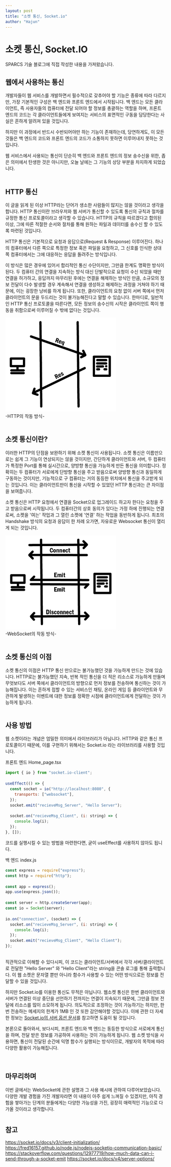 ```yaml
---
layout: post
title: "소켓 통신, Socket.io"
author: "Hajun"
---
```


# **소켓 통신, Socket.IO**

SPARCS 기술 블로그에 직접 작성한 내용을 가져왔습니다.
<br/>

## **웹에서 사용하는 통신**

개발자들이 웹 서비스를 개발하면서 필수적으로 갖추어야 할 기능은 종류에 따라 다르지만, 가장 기본적인 구성은 백 엔드와 프론트 엔드에서 시작됩니다. 백 엔드는 모든 클라이언트, 즉 사용자들의 컴퓨터에 전달 되어야 할 정보를 총괄하는 역할을 하며, 프론트 엔드의 코드는 각 클라이언트들에게 보여지는 서비스의 표면적인 구동을 담당한다는 사실은 흔하게 알려져 있을 것입니다.

하지만 이 과정에서 반드시 수반되어야만 하는 기능이 존재하는데, 당연하게도, 이 모든 것들은 백 엔드의 코드와 프론트 엔드의 코드가 소통하지 못하면 이루어내지 못하는 것입니다.

웹 서비스에서 사용되는 통신이 단순히 백 엔드와 프론트 엔드의 정보 송수신을 위한, 좁은 의미에서 탄생한 것은 아니지만, 오늘 날에는 그 기능의 상당 부분을 차지하게 되었습니다.  
<br/>

## **HTTP 통신**

이 글을 읽게 된 이상 HTTP라는 단어가 생소한 사람들이 많지는 않을 것이라고 생각을 합니다. HTTP 통신이란 브라우저와 웹 서버가 통신할 수 있도록 통신의 규칙과 절차를 규정한 통신 프로토콜이라고 생각할 수 있습니다. HTTP의 규칙을 따르겠다고 합의된 이상, 그에 따른 적절한 순서와 절차를 통해 원하는 파일과 데이터를 송수신 할 수 있도록 마련된 것입니다.

HTTP 통신은 기본적으로 요청과 응답으로(Request & Response) 이루어진다. 하나의 컴퓨터에서 다른 쪽으로 특정한 정보 혹은 파일을 요청하고, 그 신호를 인식한 상대 쪽 컴퓨터에서는 그에 대응하는 응답을 돌려주는 방식입니다.

이 방식은 많은 경우에 있어서 합리적인 통신 수단이지만, 그만큼 한계도 명확한 방식이 된다. 두 컴퓨터 간의 연결을 지속하는 방식 대신 단발적으로 요청이 수신 되었을 때만 연결을 허가하고, 응답까지 마무리된 후에는 연결을 해제하는 방식인 만큼, 소규모의 정보 전달이 다수 발생할 경우 계속해서 연결을 생성하고 해제하는 과정을 거쳐야 하기 때문에, 이는 굉장한 낭비를 하게 됩니다. 또한, 클라이언트의 요청 없이 서버 쪽에서 먼저 클라이언트의 문을 두드리는 것이 불가능해진다고 말할 수 있습니다. 한마디로, 일반적인 HTTP 통신 프로토콜을 따른다면, 모든 정보의 송수신의 시작은 클라이언트 쪽이 행동을 취함으로써 이루어질 수 밖에 없다는 것입니다.

![HTTP_Image](../images/HTTP.png)
<br/>
-HTTP의 작동 방식-
<br/>
<br/>

## **소켓 통신이란?**

이러한 HTTP의 단점을 보완하기 위해 소켓 통신이 사용됩니다. 소켓 통신은 이름만으로는 쉽게 그 기능이 연상되지는 않을 것이지만, 간단하게 클라이언트와 서버, 두 컴퓨터가 특정한 Port를 통해 실시간으로, 양방향 통신을 가능하게 만든 통신을 의미합니다.
정확히는 두 컴퓨터가 서로에게 단방향 통신을 주고 받음으로써 양방향 통신과 동일하게 구동하는 것이지만, 기능적으로 구 컴퓨터는 거의 동등한 위치에서 통신을 주고받게 되는 것입니다. 이는 클라이언트만이 통신을 시작할 수 있었던 HTTP 통신과는 큰 차이점을 보여줍니다.

소켓 통신은 HTTP 요청에서 연결을 Socket으로 업그레이드 하고자 한다는 요청을 주고 받음으로써 시작됩니다. 두 컴퓨터간의 상호 동의가 있다는 가정 하에 진행되는 연결로써, 소켓을 '여는' 작업과 그 열린 소켓에 '연결' 하는 작업을 동반하게 됩니다. 최초의 Handshake 방식의 요청과 응답이 한 차례 오가면, 자유로운 Websocket 통신이 열리게 되는 것입니다.

![WebSocket_Image](../images/WebSocket.png)
<br/>
-WebSocket의 작동 방식-
<br/>
<br/>

## **소켓 통신의 이점**

소켓 통신의 이점은 HTTP 통신 만으로는 불가능했던 것을 가능하게 만드는 것에 있습니다. HTTP로는 불가능했던 지속, 반복 적인 통신을 더 적은 리소스로 가능하게 만들며 무엇보다도 서버 쪽에서 클라이언트의 방향으로 먼저 정보를 전송하며 통신하는 것이 가능해집니다. 이는 흔하게 접할 수 있는 서비스인 채팅, 온라인 게임 등 클라이언트와 무관하게 발생하는 이벤트에 대한 정보를 정확한 시점에 클라이언트에게 전달하는 것이 가능하게 됩니다.
<br/>
<br/>

## **사용 방법**

웹 소켓이라는 개념은 엄밀한 의미에서 라이브러리가 아닙니다. HTTP와 같은 통신 프로토콜이기 때문에, 이를 구현하기 위해서는 Socket.io 라는 라이브러리를 사용할 것입니다.

프론트 엔드 Home_page.tsx

```javascript
import { io } from "socket.io-client";

useEffect(() => {
  const socket = io("http://localhost:8080", {
    transports: ["websocket"],
  });
  socket.emit("recieveMsg_Server", "Hello Server");

  socket.on("recieveMsg_Client", (i: string) => {
    console.log(i);
  });
}, []);
```

코드를 실행시킬 수 있는 방법을 마련한다면, 굳이 useEffect를 사용하지 않아도 됩니다.

백 엔드 index.js

```javascript
const express = require("express");
const http = require("http");

const app = express();
app.use(express.json());

const server = http.createServer(app);
const io = Socket(server);

io.on("connection", (socket) => {
  socket.on("recieveMsg_Server", (i: string) => {
    console.log(i);
  });
  socket.emit("recieveMsg_Client", "Hello Client");
});
```

<br/>
직관적으로 이해할 수 있다시피, 이 코드는 클라이언트/서버에서 각각 서버/클라이언트로 전달한 "Hello Server" 와 "Hello Client"라는 string을 콘솔 로그를 통해 출력합니다. 이 웹 소켓은 문자열 뿐만 아니라 함수가 사용할 수 있는 어떤 방식으로든 정보를 전달할 수 있을 것입니다.

하지만 Socket.io를 이용한 통신도 무적은 아닙니다. 웹소켓 통신은 한번 클라이언트와 서버가 연결된 이상 중단을 선언하기 전까지는 연결이 지속되기 때문에, 그만큼 정보 전달에 리소스를 많이 소모하게 됩니다. 의도적으로 조정하는 것이 가능하기는 하지만, 한번 전송하는 메세지의 한계가 1MB 인 것 또한 감안해야할 것입니다. 이에 관한 더 자세한 정보는 [Socket.io의 서버 옵션 문서](https://socket.io/docs/v4/server-options/)를 참고하면 도움이 될 것입니다.

본론으로 돌아와서, 보다시피, 프론트 엔드와 백 엔드는 동등한 방식으로 서로에게 통신을 하며, 전달 받은 정보를 가공하여 사용하는 것이 가능하게 됩니다. 웹 소켓 방식을 사용하면, 통신이 전달된 순간에 익명 함수가 실행되는 방식이므로, 개발자의 목적에 따라 다양한 활용이 가능해집니다.  
<br/><br/>

## **마무리하며**

이번 글에서는 WebSocket에 관한 설명과 그 사용 예시에 관하여 다루어보았습니다. 다양한 개발 경험을 가진 개발자라면 이 내용이 아주 쉽게 느껴질 수 있겠지만, 아직 경험을 쌓아가는 단계의 분들에게는 다양한 가능성을 가진, 굉장히 매력적인 기능으로 다가올 것이라고 생각합니다.

#

## 참고

https://socket.io/docs/v3/client-initialization/
https://fred16157.github.io/node.js/nodejs-socketio-communication-basic/
https://stackoverflow.com/questions/12977719/how-much-data-can-i-send-through-a-socket-emit
https://socket.io/docs/v4/server-options/
